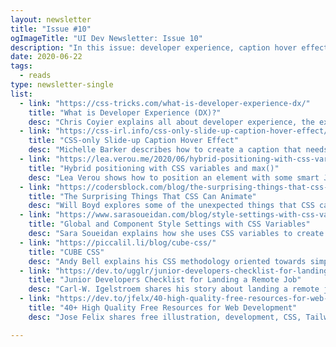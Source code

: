 ```yaml
---
layout: newsletter
title: "Issue #10"
ogImageTitle: "UI Dev Newsletter: Issue 10"
description: "In this issue: developer experience, caption hover effect, CUBE CSS, and more."
date: 2020-06-22
tags:
  - reads
type: newsletter-single
list:
  - link: "https://css-tricks.com/what-is-developer-experience-dx/"
    title: "What is Developer Experience (DX)?"
    desc: "Chris Coyier explains all about developer experience, the experience of developers."
  - link: "https://css-irl.info/css-only-slide-up-caption-hover-effect/"
    title: "CSS-only Slide-up Caption Hover Effect"
    desc: "Michelle Barker describes how to create a caption that needs to slide over an image on hover, revealing more content."
  - link: "https://lea.verou.me/2020/06/hybrid-positioning-with-css-variables-and-max/"
    title: "Hybrid positioning with CSS variables and max()"
    desc: "Lea Verou shows how to position an element with some smart JS and CSS calculations."
  - link: "https://codersblock.com/blog/the-surprising-things-that-css-can-animate/"
    title: "The Surprising Things That CSS Can Animate"
    desc: "Will Boyd explores some of the unexpected things that CSS can animate and some nifty things you can do by animating them."
  - link: "https://www.sarasoueidan.com/blog/style-settings-with-css-variables/"
    title: "Global and Component Style Settings with CSS Variables"
    desc: "Sara Soueidan explains how she uses CSS variables to create more manageable project styles and more portable patterns."
  - link: "https://piccalil.li/blog/cube-css/"
    title: "CUBE CSS"
    desc: "Andy Bell explains his CSS methodology oriented towards simplicity and consistency with a heavy dosage of pragmatism."
  - link: "https://dev.to/ugglr/junior-developers-checklist-for-landing-a-remote-job-2ldb"
    title: "Junior Developers Checklist for Landing a Remote Job"
    desc: "Carl-W. Igelstroem shares his story about landing a remote job and a checklist that could help you land one, too. Bonus: Remote Junior Developer jobs directory."
  - link: "https://dev.to/jfelx/40-high-quality-free-resources-for-web-development-10o3"
    title: "40+ High Quality Free Resources for Web Development"
    desc: "Jose Felix shares free illustration, development, CSS, Tailwind, design, and productivity resources."

---
```

